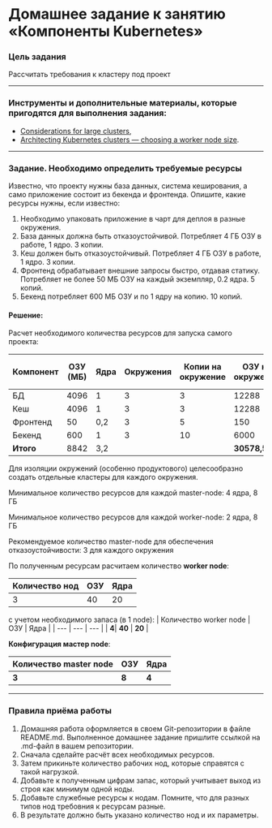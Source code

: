 # Домашнее задание к занятию «Компоненты Kubernetes»

### Цель задания

Рассчитать требования к кластеру под проект

------

### Инструменты и дополнительные материалы, которые пригодятся для выполнения задания:

- [Considerations for large clusters](https://kubernetes.io/docs/setup/best-practices/cluster-large/),
- [Architecting Kubernetes clusters — choosing a worker node size](https://learnk8s.io/kubernetes-node-size).

------

### Задание. Необходимо определить требуемые ресурсы
Известно, что проекту нужны база данных, система кеширования, а само приложение состоит из бекенда и фронтенда. Опишите, какие ресурсы нужны, если известно:

1. Необходимо упаковать приложение в чарт для деплоя в разные окружения. 
2. База данных должна быть отказоустойчивой. Потребляет 4 ГБ ОЗУ в работе, 1 ядро. 3 копии. 
3. Кеш должен быть отказоустойчивый. Потребляет 4 ГБ ОЗУ в работе, 1 ядро. 3 копии. 
4. Фронтенд обрабатывает внешние запросы быстро, отдавая статику. Потребляет не более 50 МБ ОЗУ на каждый экземпляр, 0.2 ядра. 5 копий. 
5. Бекенд потребляет 600 МБ ОЗУ и по 1 ядру на копию. 10 копий.


#### Решение:

Расчет необходимого количества ресурсов для запуска самого проекта: 

| Компонент | ОЗУ (МБ) | Ядра | Окружения | Копии на окружение | ОЗУ на окружение | Ядер на окружение | Всего ОЗУ (МБ) | Всего ядер |
| --- | --- | --- | --- | --- | --- | --- | --- | --- |
| БД | 4096 | 1 | 3 | 3 | 12288 | 3 | 36864 | 9 |
| Кеш | 4096 | 1 | 3 | 3 | 12288 | 3 | 36864 | 9 | 
| Фронтенд | 50 | 0,2 | 3 | 5 | 150 | 1 | 7,5 | 3 |
| Бекенд | 600 | 1 | 3 | 10 | 6000 | 10 | 18000 | 30 |
| **Итого** | 8842 | 3,2 |  |  | **30578,5** | **17** | **91735,5** | **51** |

Для изоляции окружений (особенно продуктового) целесообразно создать отдельные кластеры для каждого окружения.

Минимальное количество ресурсов для каждой master-node: 4 ядра, 8 ГБ 

Минимальное количество ресурсов для каждой worker-node: 2 ядра, 8 ГБ

Рекомендуемое количество master-node для обеспечения отказоустойчивости: 3 для каждого окружения

По полученным ресурсам расчитаем количество **worker node**:

| Количество нод | ОЗУ | Ядра |
| --- | --- | --- |
| 3 | 40 | 20 |

  c учетом необходимого запаса (в 1 node): 
| Количество worker node | ОЗУ | Ядра |
| --- | --- | --- |
| **4**| **40** | **20** |

**Конфигурация мастер node**:

| Количество master node | ОЗУ | Ядра |
| --- | --- | --- |
| **3** | **8** | **4** |



----

### Правила приёма работы

1. Домашняя работа оформляется в своем Git-репозитории в файле README.md. Выполненное домашнее задание пришлите ссылкой на .md-файл в вашем репозитории.
2. Сначала сделайте расчёт всех необходимых ресурсов.
3. Затем прикиньте количество рабочих нод, которые справятся с такой нагрузкой.
4. Добавьте к полученным цифрам запас, который учитывает выход из строя как минимум одной ноды. 
5. Добавьте служебные ресурсы к нодам. Помните, что для разных типов нод требовния к ресурсам разные. 
6. В результате должно быть указано количество нод и их параметры.

